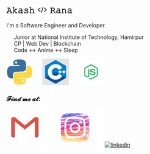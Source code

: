 ##  𝙰𝚔𝚊𝚜𝚑 <img src="https://github.com/akaxhrana/akaxhrana/blob/master/head_code.png" alt="head" width="30" height="20"> 𝚁𝚊𝚗𝚊 

I'm a Software Engineer and Developer.   

&nbsp;&nbsp;&nbsp;&nbsp; Junior at National Institute of Technology, Hamirpur <br>
&nbsp;&nbsp;&nbsp;&nbsp; CP | Web Dev | Blockchain <br> 
&nbsp;&nbsp;&nbsp;&nbsp; Code :left_right_arrow: Anime :left_right_arrow: Sleep <br>


<div align="left">
    <img src="https://github.com/akaxhrana/akaxhrana/blob/master/assets/python.gif" width="70" height="70">
    &nbsp;&nbsp;&nbsp;&nbsp;
    <img src="https://github.com/akaxhrana/akaxhrana/blob/master/assets/c++.jpg" width="70" height="70"> 
    &nbsp;&nbsp;&nbsp;&nbsp;
    <img src="https://github.com/akaxhrana/akaxhrana/blob/master/assets/node.png" width="70" height="70">  
</div>

### 𝓕𝓲𝓷𝓭 𝓶𝓮 𝓪𝓽:&nbsp;&nbsp;&nbsp;&nbsp; 
[<img src="https://github.com/akaxhrana/akaxhrana/blob/master/assets/gmail.png" alt="gmail" width="100" height="100"/>](mailto:akashrana20022000@gmail.com)
[<img src="https://github.com/akaxhrana/akaxhrana/blob/master/assets/insta.png" alt="insta" width="150" height="100"/>](https://www.instagram.com/aakash.ranaa/)
[<img src="https://github.com/akaxhrana/akaxhrana/blob/assets/master/ln.png" alt="linkedin" width="90" height="90"/>](https://www.linkedin.com/in/akaxhrana/)
<br />
<br />

